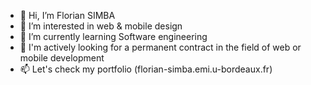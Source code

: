 - 👋 Hi, I’m Florian SIMBA
- 👀 I’m interested in web & mobile design
- 🌱 I’m currently learning Software engineering 
- 💞️ I'm actively looking for a permanent contract in the field of web or mobile development
- 📫 Let's check my portfolio (florian-simba.emi.u-bordeaux.fr)

<!---
florian-master/florian-master is a ✨ special ✨ repository because its `README.md` (this file) appears on your GitHub profile.
You can click the Preview link to take a look at your changes.
--->
